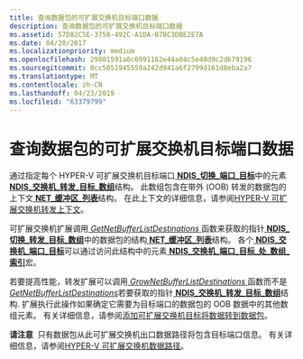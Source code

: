 ```yaml
---
title: 查询数据包的可扩展交换机目标端口数据
description: 查询数据包的可扩展交换机目标端口数据
ms.assetid: 57D82C5E-3758-492C-A1DA-B7BC3DBE2E7A
ms.date: 04/20/2017
ms.localizationpriority: medium
ms.openlocfilehash: 29801591a0c6991162e44a04c5e48d9c2d679196
ms.sourcegitcommit: 0cc5051945559a242d941a6f2799d161d8eba2a7
ms.translationtype: MT
ms.contentlocale: zh-CN
ms.lasthandoff: 04/23/2019
ms.locfileid: "63379799"
---
```

# <a name="querying-a-packets-extensible-switch-destination-port-data"></a>查询数据包的可扩展交换机目标端口数据


通过指定每个 HYPER-V 可扩展交换机目标端口[ **NDIS\_切换\_端口\_目标**](https://msdn.microsoft.com/library/windows/hardware/hh598224)中的元素[ **NDIS\_交换机\_转发\_目标\_数组**](https://msdn.microsoft.com/library/windows/hardware/hh598210)结构。 此数组包含在带外 (OOB) 转发的数据包的上下文[ **NET\_缓冲区\_列表**](https://msdn.microsoft.com/library/windows/hardware/ff568388)结构。 在此上下文的详细信息，请参阅[HYPER-V 可扩展交换机转发上下文](hyper-v-extensible-switch-forwarding-context.md)。

可扩展交换机扩展调用[ *GetNetBufferListDestinations* ](https://msdn.microsoft.com/library/windows/hardware/hh598157)函数来获取的指针[ **NDIS\_切换\_转发\_目标\_数组**](https://msdn.microsoft.com/library/windows/hardware/hh598210)中的数据包的结构[ **NET\_缓冲区\_列表**](https://msdn.microsoft.com/library/windows/hardware/ff568388)结构。 各个[ **NDIS\_交换机\_端口\_目标**](https://msdn.microsoft.com/library/windows/hardware/hh598224)可以通过访问此结构中的元素[ **NDIS\_交换机\_端口\_目标\_处\_数组\_索引**](https://msdn.microsoft.com/library/windows/hardware/hh598225)宏。

若要提高性能，转发扩展可以调用[ *GrowNetBufferListDestinations* ](https://msdn.microsoft.com/library/windows/hardware/hh598158)函数而不是[ *GetNetBufferListDestinations*](https://msdn.microsoft.com/library/windows/hardware/hh598157)若要获取的指针[ **NDIS\_交换机\_转发\_目标\_数组**](https://msdn.microsoft.com/library/windows/hardware/hh598210)结构. 扩展执行此操作如果确定它需要为目标端口的数据包的 OOB 数据中的其他数组元素。 有关详细信息，请参阅[添加可扩展交换机目标将数据转到数据包](adding-extensible-switch-destination-port-data-to-a-packet.md)。

**请注意**  只有数据包从此可扩展交换机出口数据路径将包含目标端口信息。 有关详细信息，请参阅[HYPER-V 可扩展交换机数据路径](hyper-v-extensible-switch-data-path.md)。

 

 

 





